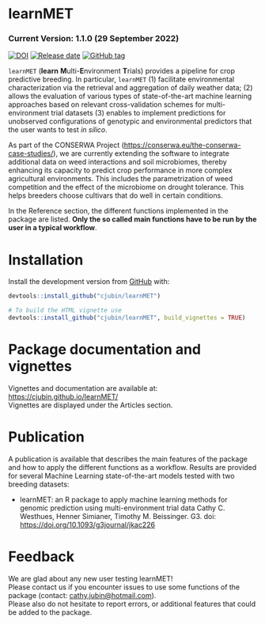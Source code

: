 
<!-- README.md is generated from README.Rmd. Please edit that file -->

# **learnMET**

### **Current Version**: 1.1.0 (29 September 2022)

[![DOI](https://img.shields.io/badge/DOI-doi.org%2F10.1093%2Fg3journal%2Fjkac226-B31B1B.svg)](https://doi.org/10.1093/g3journal/jkac226)
[![Release
date](https://img.shields.io/github/release-date/cjubin/learnMET)](https://packagist.org/packages/cjubin/learnMET)
[![GitHub
tag](https://img.shields.io/github/tag/Naereen/StrapDown.js.svg)](https://GitHub.com/Naereen/StrapDown.js/tags/)

`learnMET` (**learn** **M**ulti-**E**nvironment **T**rials) provides a
pipeline for crop predictive breeding. In particular, `learnMET` (1)
facilitate environmental characterization via the retrieval and
aggregation of daily weather data; (2) allows the evaluation of various
types of state-of-the-art machine learning approaches based on relevant
cross-validation schemes for multi-environment trial datasets (3)
enables to implement predictions for unobserved configurations of
genotypic and environmental predictors that the user wants to test *in
silico*.

As part of the CONSERWA Project (https://conserwa.eu/the-conserwa-case-studies/), we are currently extending the software to integrate additional data on weed interactions and soil microbiomes, thereby enhancing its capacity to predict crop performance in more complex agricultural environments. This includes the parametrization of weed competition and the effect of the microbiome on drought tolerance. This helps breeders choose cultivars that do well in certain conditions.

In the Reference section, the different functions implemented in the
package are listed. **Only the so called main functions have to be run
by the user in a typical workflow**.

# Installation

Install the development version from
[GitHub](https://github.com/cjubin/learnMET) with:

``` r
devtools::install_github("cjubin/learnMET")

# To build the HTML vignette use
devtools::install_github("cjubin/learnMET", build_vignettes = TRUE)
```

# Package documentation and vignettes

Vignettes and documentation are available at:
<https://cjubin.github.io/learnMET/>  
Vignettes are displayed under the Articles section.

# Publication

A publication is available that describes the main features of the
package and how to apply the different functions as a workflow. Results
are provided for several Machine Learning state-of-the-art models tested
with two breeding datasets:  

-   learnMET: an R package to apply machine learning methods for genomic
    prediction using multi-environment trial data Cathy C. Westhues,
    Henner Simianer, Timothy M. Beissinger. G3. doi:
    <https://doi.org/10.1093/g3journal/jkac226>

# Feedback

We are glad about any new user testing learnMET!  
Please contact us if you encounter issues to use some functions of the
package (contact: <cathy.jubin@hotmail.com>).  
Please also do not hesitate to report errors, or additional features
that could be added to the package.
